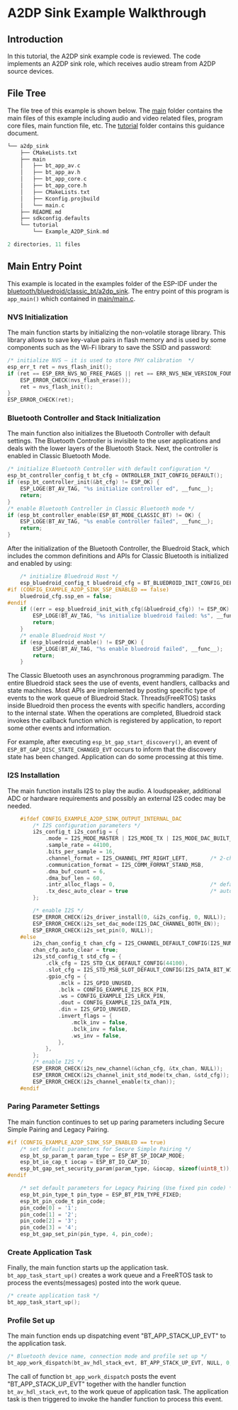 # A2DP Sink Example Walkthrough

## Introduction

In this tutorial, the A2DP sink example code is reviewed. The code implements an A2DP sink role, which receives audio stream from A2DP source devices.

## File Tree

The file tree of this example is shown below. The [main](../main) folder contains the main files of this example including audio and video related files, program core files, main function file, etc. The [tutorial](../tutorial) folder contains this guidance document.

```c
└── a2dp_sink
    ├── CMakeLists.txt
    ├── main
    │   ├── bt_app_av.c
    │   ├── bt_app_av.h
    │   ├── bt_app_core.c
    │   ├── bt_app_core.h
    │   ├── CMakeLists.txt
    │   ├── Kconfig.projbuild
    │   └── main.c
    ├── README.md
    ├── sdkconfig.defaults
    └── tutorial
        └── Example_A2DP_Sink.md

2 directories, 11 files
```

## Main Entry Point

This example is located in the examples folder of the ESP-IDF under the [bluetooth/bluedroid/classic_bt/a2dp_sink](../). The entry point of this program is `app_main()` which contained in [main/main.c](../main/main.c).

### NVS Initialization

The main function starts by initializing the non-volatile storage library. This library allows to save key-value pairs in flash memory and is used by some components such as the Wi-Fi library to save the SSID and password:

```c
/* initialize NVS — it is used to store PHY calibration  */
esp_err_t ret = nvs_flash_init();
if (ret == ESP_ERR_NVS_NO_FREE_PAGES || ret == ERR_NVS_NEW_VERSION_FOUND) {
    ESP_ERROR_CHECK(nvs_flash_erase());
    ret = nvs_flash_init();
}
ESP_ERROR_CHECK(ret);
```

### Bluetooth Controller and Stack Initialization

The main function also initializes the Bluetooth Controller with default settings. The Bluetooth Controller is invisible to the user applications and deals with the lower layers of the Bluetooth Stack. Next, the controller is enabled in Classic Bluetooth Mode.

```c
/* initialize Bluetooth Controller with default configuration */
esp_bt_controller_config_t bt_cfg = ONTROLLER_INIT_CONFIG_DEFAULT();
if (esp_bt_controller_init(&bt_cfg) != ESP_OK) {
    ESP_LOGE(BT_AV_TAG, "%s initialize controller ed", __func__);
    return;
}
/* enable Bluetooth Controller in Classic Bluetooth mode */
if (esp_bt_controller_enable(ESP_BT_MODE_CLASSIC_BT) != OK) {
    ESP_LOGE(BT_AV_TAG, "%s enable controller failed", __func__);
    return;
}
```

After the initialization of the Bluetooth Controller, the Bluedroid Stack, which includes the common definitions and APIs for Classic Bluetooth is initialized and enabled by using:

```c
    /* initialize Bluedroid Host */
    esp_bluedroid_config_t bluedroid_cfg = BT_BLUEDROID_INIT_CONFIG_DEFAULT();
#if (CONFIG_EXAMPLE_A2DP_SINK_SSP_ENABLED == false)
    bluedroid_cfg.ssp_en = false;
#endif
    if ((err = esp_bluedroid_init_with_cfg(&bluedroid_cfg)) != ESP_OK) {
        ESP_LOGE(BT_AV_TAG, "%s initialize bluedroid failed: %s", __func__, esp_err_to_name(err));
        return;
    }
    /* enable Bluedroid Host */
    if (esp_bluedroid_enable() != ESP_OK) {
        ESP_LOGE(BT_AV_TAG, "%s enable bluedroid failed", __func__);
        return;
    }
```

The Classic Bluetooth uses an asynchronous programming paradigm. The entire Bluedroid stack sees the use of events, event handlers, callbacks and state machines. Most APIs are implemented by posting specific type of events to the work queue of Bluedroid Stack. Threads(FreeRTOS) tasks inside Bluedroid then process the events with specific handlers, according to the internal state. When the operations are completed, Bluedroid stack invokes the callback function which is registered by application, to report some other events and information.

For example, after executing `esp_bt_gap_start_discovery()`, an event of `ESP_BT_GAP_DISC_STATE_CHANGED_EVT` occurs to inform that the discovery state has been changed. Application can do some processing at this time.

### I2S Installation

The main function installs I2S to play the audio. A loudspeaker, additional ADC or hardware requirements and possibly an external I2S codec may be needed.

```c
    #ifdef CONFIG_EXAMPLE_A2DP_SINK_OUTPUT_INTERNAL_DAC
        /* I2S configuration parameters */
        i2s_config_t i2s_config = {
            .mode = I2S_MODE_MASTER | I2S_MODE_TX | I2S_MODE_DAC_BUILT_IN,
            .sample_rate = 44100,
            .bits_per_sample = 16,
            .channel_format = I2S_CHANNEL_FMT_RIGHT_LEFT,       /* 2-channels */
            .communication_format = I2S_COMM_FORMAT_STAND_MSB,
            .dma_buf_count = 6,
            .dma_buf_len = 60,
            .intr_alloc_flags = 0,                              /* default interrupt priority */
            .tx_desc_auto_clear = true                          /* auto clear tx descriptor on underflow */
        };

        /* enable I2S */
        ESP_ERROR_CHECK(i2s_driver_install(0, &i2s_config, 0, NULL));
        ESP_ERROR_CHECK(i2s_set_dac_mode(I2S_DAC_CHANNEL_BOTH_EN));
        ESP_ERROR_CHECK(i2s_set_pin(0, NULL));
    #else
        i2s_chan_config_t chan_cfg = I2S_CHANNEL_DEFAULT_CONFIG(I2S_NUM_0, I2S_ROLE_MASTER);
        chan_cfg.auto_clear = true;
        i2s_std_config_t std_cfg = {
            .clk_cfg = I2S_STD_CLK_DEFAULT_CONFIG(44100),
            .slot_cfg = I2S_STD_MSB_SLOT_DEFAULT_CONFIG(I2S_DATA_BIT_WIDTH_16BIT, I2S_SLOT_MODE_STEREO),
            .gpio_cfg = {
                .mclk = I2S_GPIO_UNUSED,
                .bclk = CONFIG_EXAMPLE_I2S_BCK_PIN,
                .ws = CONFIG_EXAMPLE_I2S_LRCK_PIN,
                .dout = CONFIG_EXAMPLE_I2S_DATA_PIN,
                .din = I2S_GPIO_UNUSED,
                .invert_flags = {
                    .mclk_inv = false,
                    .bclk_inv = false,
                    .ws_inv = false,
                },
            },
        };
        /* enable I2S */
        ESP_ERROR_CHECK(i2s_new_channel(&chan_cfg, &tx_chan, NULL));
        ESP_ERROR_CHECK(i2s_channel_init_std_mode(tx_chan, &std_cfg));
        ESP_ERROR_CHECK(i2s_channel_enable(tx_chan));
    #endif
```

### Paring Parameter Settings

The main function continues to set up paring parameters including Secure Simple Pairing and Legacy Pairing.

```c
#if (CONFIG_EXAMPLE_A2DP_SINK_SSP_ENABLED == true)
    /* set default parameters for Secure Simple Pairing */
    esp_bt_sp_param_t param_type = ESP_BT_SP_IOCAP_MODE;
    esp_bt_io_cap_t iocap = ESP_BT_IO_CAP_IO;
    esp_bt_gap_set_security_param(param_type, &iocap, sizeof(uint8_t));
#endif

    /* set default parameters for Legacy Pairing (Use fixed pin code) */
    esp_bt_pin_type_t pin_type = ESP_BT_PIN_TYPE_FIXED;
    esp_bt_pin_code_t pin_code;
    pin_code[0] = '1';
    pin_code[1] = '2';
    pin_code[2] = '3';
    pin_code[3] = '4';
    esp_bt_gap_set_pin(pin_type, 4, pin_code);
```

### Create Application Task

Finally, the main function starts up the application task. `bt_app_task_start_up()` creates a work queue and a FreeRTOS task to process the events(messages) posted into the work queue.

```c
/* create application task */
bt_app_task_start_up();
```

### Profile Set up

The main function ends up dispatching event "BT_APP_STACK_UP_EVT" to the application task.

```c
/* Bluetooth device name, connection mode and profile set up */
bt_app_work_dispatch(bt_av_hdl_stack_evt, BT_APP_STACK_UP_EVT, NULL, 0, NULL);
```

The call of function `bt_app_work_dispatch` posts the event "BT_APP_STACK_UP_EVT" together with the handler function `bt_av_hdl_stack_evt`, to the work queue of application task. The application task is then triggered to invoke the handler function to process this event.